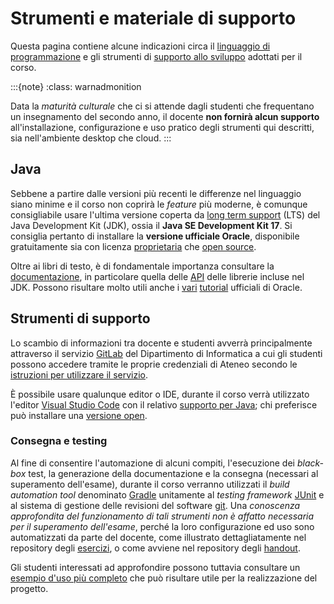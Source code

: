 # Strumenti e materiale di supporto

Questa pagina contiene alcune indicazioni circa il [linguaggio di
programmazione](#java) e gli strumenti di [supporto allo
sviluppo](#strumenti-di-supporto) adottati per il corso.

:::{note}
:class: warnadmonition

Data la *maturità culturale* che ci si attende dagli studenti che frequentano un
insegnamento del secondo anno, il docente **non fornirà alcun supporto**
all'installazione, configurazione e uso pratico degli strumenti qui descritti,
sia nell'ambiente desktop che cloud.
:::

## Java

Sebbene a partire dalle versioni più recenti le differenze nel linguaggio siano
minime e il corso non coprirà le *feature* più moderne, è comunque consigliabile
usare l'ultima versione coperta da [long term
support](https://en.wikipedia.org/wiki/Long-term_support) (LTS) del Java
Development Kit (JDK), ossia il **Java SE Development Kit 17**.  Si consiglia
pertanto di installare la **versione ufficiale Oracle**, disponibile
gratuitamente sia con licenza
[proprietaria](https://www.oracle.com/technetwork/java/javase/downloads/) che
[open source](https://openjdk.java.net/).

Oltre ai libri di testo, è di fondamentale importanza consultare la
[documentazione](https://docs.oracle.com/en/java/javase/17/), in particolare
quella delle [API](https://docs.oracle.com/en/java/javase/17/docs/api/) delle
librerie incluse nel JDK. Possono risultare molto utili anche i
[vari](https://docs.oracle.com/javase/tutorial/)
[tutorial](https://dev.java/learn/) ufficiali di Oracle.

## Strumenti di supporto

Lo scambio di informazioni tra docente e studenti avverrà principalmente
attraverso il servizio [GitLab](https://gitlab.di.unimi.it/) del Dipartimento di
Informatica a cui gli studenti possono accedere tramite le proprie credenziali
di Ateneo secondo le [istruzioni per utilizzare il servizio](https://gitlab.di.unimi.it/prog2#prog2-gitlab-di).

È possibile usare qualunque editor o IDE, durante il corso verrà utilizzato
l'editor [Visual Studio Code](https://code.visualstudio.com/) con il relativo
[supporto per Java](https://code.visualstudio.com/docs/languages/java); chi
preferisce può installare una [versione open](https://vscodium.com/).

### Consegna e testing 

Al fine di consentire l'automazione di alcuni compiti, l'esecuzione dei
*black-box* test, la generazione della documentazione e la consegna (necessari
al superamento dell'esame), durante il corso verranno utilizzati il *build
automation tool* denominato [Gradle](https://gradle.org/) unitamente al *testing
framework* [JUnit](https://junit.org/junit5/) e al sistema di gestione delle
revisioni del software [git](https://git-scm.com/). Una *conoscenza approfondita
del funzionamento di tali strumenti non è affatto necessaria per il superamento
dell'esame*, perché la loro configurazione ed uso sono automatizzati da parte
del docente, come illustrato dettagliatamente nel repository degli
[esercizi](https://gitlab.di.unimi.it/prog2), o come avviene nel repository
degli [handout](https://github.com/prog2-unimi/handouts).

Gli studenti interessati ad approfondire possono tuttavia consultare un [esempio
d'uso più completo](https://github.com/prog2-unimi/build-automation-example) che
può risultare utile per la realizzazione del progetto.